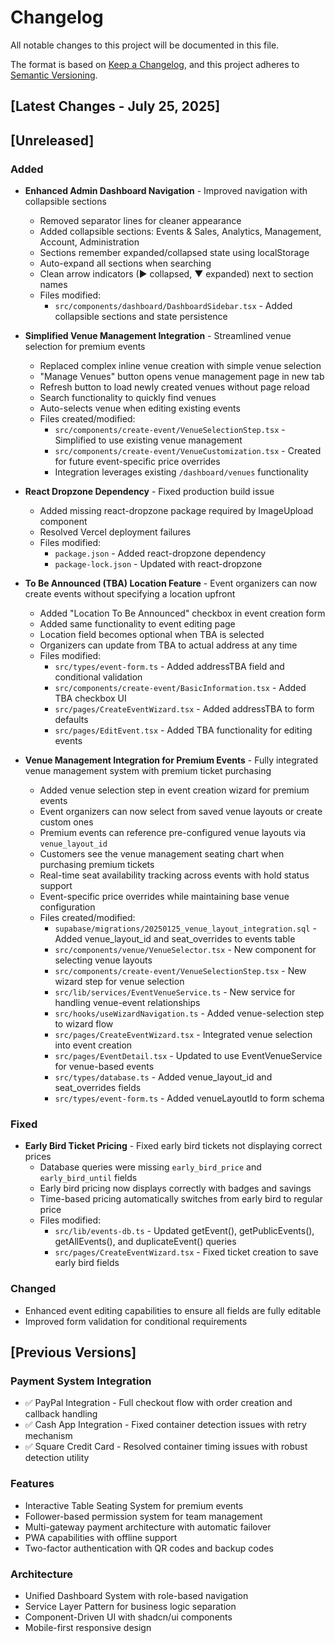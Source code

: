 # Changelog

All notable changes to this project will be documented in this file.

The format is based on [Keep a Changelog](https://keepachangelog.com/en/1.0.0/),
and this project adheres to [Semantic Versioning](https://semver.org/spec/v2.0.0.html).

## [Latest Changes - July 25, 2025]

## [Unreleased]

### Added
- **Enhanced Admin Dashboard Navigation** - Improved navigation with collapsible sections
  - Removed separator lines for cleaner appearance
  - Added collapsible sections: Events & Sales, Analytics, Management, Account, Administration
  - Sections remember expanded/collapsed state using localStorage
  - Auto-expand all sections when searching
  - Clean arrow indicators (▶ collapsed, ▼ expanded) next to section names
  - Files modified:
    - `src/components/dashboard/DashboardSidebar.tsx` - Added collapsible sections and state persistence

- **Simplified Venue Management Integration** - Streamlined venue selection for premium events
  - Replaced complex inline venue creation with simple venue selection
  - "Manage Venues" button opens venue management page in new tab
  - Refresh button to load newly created venues without page reload
  - Search functionality to quickly find venues
  - Auto-selects venue when editing existing events
  - Files created/modified:
    - `src/components/create-event/VenueSelectionStep.tsx` - Simplified to use existing venue management
    - `src/components/create-event/VenueCustomization.tsx` - Created for future event-specific price overrides
    - Integration leverages existing `/dashboard/venues` functionality

- **React Dropzone Dependency** - Fixed production build issue
  - Added missing react-dropzone package required by ImageUpload component
  - Resolved Vercel deployment failures
  - Files modified:
    - `package.json` - Added react-dropzone dependency
    - `package-lock.json` - Updated with react-dropzone

- **To Be Announced (TBA) Location Feature** - Event organizers can now create events without specifying a location upfront
  - Added "Location To Be Announced" checkbox in event creation form
  - Added same functionality to event editing page
  - Location field becomes optional when TBA is selected
  - Organizers can update from TBA to actual address at any time
  - Files modified:
    - `src/types/event-form.ts` - Added addressTBA field and conditional validation
    - `src/components/create-event/BasicInformation.tsx` - Added TBA checkbox UI
    - `src/pages/CreateEventWizard.tsx` - Added addressTBA to form defaults
    - `src/pages/EditEvent.tsx` - Added TBA functionality for editing events

- **Venue Management Integration for Premium Events** - Fully integrated venue management system with premium ticket purchasing
  - Added venue selection step in event creation wizard for premium events
  - Event organizers can now select from saved venue layouts or create custom ones
  - Premium events can reference pre-configured venue layouts via `venue_layout_id`
  - Customers see the venue management seating chart when purchasing premium tickets
  - Real-time seat availability tracking across events with hold status support
  - Event-specific price overrides while maintaining base venue configuration
  - Files created/modified:
    - `supabase/migrations/20250125_venue_layout_integration.sql` - Added venue_layout_id and seat_overrides to events table
    - `src/components/venue/VenueSelector.tsx` - New component for selecting venue layouts
    - `src/components/create-event/VenueSelectionStep.tsx` - New wizard step for venue selection
    - `src/lib/services/EventVenueService.ts` - New service for handling venue-event relationships
    - `src/hooks/useWizardNavigation.ts` - Added venue-selection step to wizard flow
    - `src/pages/CreateEventWizard.tsx` - Integrated venue selection into event creation
    - `src/pages/EventDetail.tsx` - Updated to use EventVenueService for venue-based events
    - `src/types/database.ts` - Added venue_layout_id and seat_overrides fields
    - `src/types/event-form.ts` - Added venueLayoutId to form schema

### Fixed
- **Early Bird Ticket Pricing** - Fixed early bird tickets not displaying correct prices
  - Database queries were missing `early_bird_price` and `early_bird_until` fields
  - Early bird pricing now displays correctly with badges and savings
  - Time-based pricing automatically switches from early bird to regular price
  - Files modified:
    - `src/lib/events-db.ts` - Updated getEvent(), getPublicEvents(), getAllEvents(), and duplicateEvent() queries
    - `src/pages/CreateEventWizard.tsx` - Fixed ticket creation to save early bird fields

### Changed
- Enhanced event editing capabilities to ensure all fields are fully editable
- Improved form validation for conditional requirements

## [Previous Versions]

### Payment System Integration
- ✅ PayPal Integration - Full checkout flow with order creation and callback handling
- ✅ Cash App Integration - Fixed container detection issues with retry mechanism
- ✅ Square Credit Card - Resolved container timing issues with robust detection utility

### Features
- Interactive Table Seating System for premium events
- Follower-based permission system for team management
- Multi-gateway payment architecture with automatic failover
- PWA capabilities with offline support
- Two-factor authentication with QR codes and backup codes

### Architecture
- Unified Dashboard System with role-based navigation
- Service Layer Pattern for business logic separation
- Component-Driven UI with shadcn/ui components
- Mobile-first responsive design